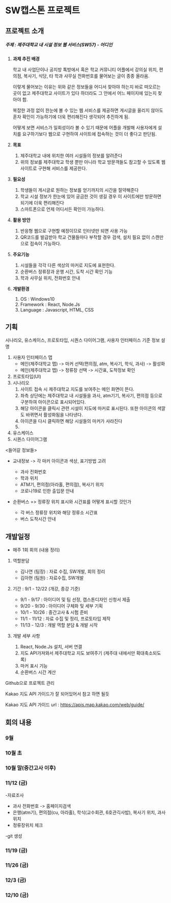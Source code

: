 # SW캡스톤 프로젝트

## 프로젝트 소개

##### 주제 : 제주대학교 내 시설 정보 웹 서비스(SW57) - 어디인

1. **과제 추진 배경**

   학교 내 사업단이나 공지방 톡방에서 혹은 학교 커뮤니티 어플에서 강의실 위치, 편의점, 복사기, 식당, 타 학과 사무실 전화번호를 물어보는 글이 종종 올라옴.

   이렇게 물어보는 이유는 위와 같은 정보들을 어디서 찾아야 하는지 바로 떠오르는 곳이 없고 제주대학교 사이트가 있다 하더라도 그 안에서 어느 페이지에 있는지 찾아야 함.

   복잡한 과정 없이 한눈에 볼 수 있는 웹 서비스를 제공하면 게시글을 올리지 않아도 혼자 확인이 가능하기에 더욱 편리해진다 생각되어 추진하게 됨.

   어떻게 보면 서비스가 일회성이라 볼 수 있기 때문에 어플을 개발해 사용자에게 설치를 요구하기보다 웹으로 구현하여 사이트에 접속하는 것이 더 좋다고 판단됨.

   

2. **목표**

   1. 제주대학교 내에 위치한 여러 시설들의 정보를 알려준다
   2. 위의 정보를 제주대학교 학생 뿐만 아니라 학교 방문객들도 참고할 수 있도록 웹사이트로 구현해 서비스를 제공한다.

   

3. **필요성**

   1. 학생들이 게시글로 원하는 정보를 얻기까지의 시간을 절약해준다
   2. 학교 시설 정보가 한눈에 있어 궁금한 것이 생길 경우  이 사이트에만 방문하면 되기에 더욱 편리해진다
   3. 스마트폰으로 언제 어디서든 확인이 가능하다.

   

4. **활용 방안**

   1. 반응형 웹으로 구현할 예정이므로 인터넷만 되면 사용 가능
   2. QR코드를 발급받아 학교 건물들마다 부착할 경우 검색, 설치 필요 없이 스캔만으로 접속이 가능하다.

5. **주요기능**

   1. 시설들을 각각 다른 색상의 마커로 지도에 표현한다.
   2. 순환버스 정류장과 운행 시간, 도착 시간 확인 기능
   3. 학과 사무실 위치, 전화번호 안내

   

6. **개발환경**

   1. OS : Windows10
   2. Framework : React, Node.Js
   3. Language : Javascript, HTML, CSS



## 기획

시나리오, 유스케이스, 프로토타입, 시퀀스 다이어그램, 사용자 인터페이스 기준 정보 설명

1. 사용자 인터페이스 맵
   - 메인(제주대학교 맵) -> 마커 선택(편의점, atm, 복사기, 학식, 과사) -> 활성화
   - 메인(제주대학교 맵) -> 정류장 선택 -> 시간표, 도착정보 확인
2. 프로토타입(UI)
3. 시나리오
   1. 사이트 접속 시 제주대학교 지도를 보여주는 메인 화면이 뜬다.
   2. 좌측 상단에는 제주대학교 내 시설들을 과사, atm기기, 복사기, 편의점 등으로 구분하여 아이콘으로 표시되어있다.
   3. 해당 아이콘을 클릭시 관련 시설이 지도에 마커로 표시된다. 또한 아이콘의 색깔도 바뀌면서 활성화됨을 나타낸다.
   4. 아이콘을 다시 클릭하면 해당 시설들의 마커가 사라진다
   5. 
4. 유스케이스
5. 시퀀스 다이어그램



<들어갈 정보들>

- 교내정보 -> 각 마커 아이콘과 색상, 표기방법 고려

  - 과사 전화번호 
  - 학과 위치
  - ATM기, 편의점(아라홀, 편의점), 복사기 위치
  - 코로나19로 인한 출입문 안내

- 순환버스 => 정류장 위치 표시와 시간표를 어떻게 표시할 것인가

  - 각 버스 정류장 위치와 해당 정류소 시간표
  - 버스 도착시간 안내

  

## 개발일정

- 매주 1회 회의 (내용 정리)

1. 역할분담
   - 김나연 (팀장) : 자료 수집, SW개발, 회의 정리
   - 김아현 (팀원) : 자료수집, SW개발



2. 기간 : 9/1 - 12/22 (개강, 종강 기준)

   - 9/1 - 9/17 : 아이디어 및 팀 선정, 캡스톤디자인 신청서 제출
   - 9/20 - 9/30 : 아이디어 구체화 및 세부 기획
   - 10/1 - 10/26 : 중간고사 & 시험 준비
   - 11/1 - 11/12 : 자료 수집 및 정리, 프로토타입 제작
   - 11/13 - 12/3 : 개발 역할 분담 & 개발 시작

   

3. 개발 세부 사항

   1) React, Node.Js 설치, 서버 연결
   2) 지도 API가져와서 제주대학교 지도 보여주기 (제주대 내에서만 확대축소되도록)
   3) 마커 표시 기능
   4) 순환버스 시간 계산



Github으로 프로젝트 관리

Kakao 지도 API 가이드가 잘 되어있어서 참고 하면 될듯

Kakao 지도 API 가이드 url : https://apis.map.kakao.com/web/guide/



## 회의 내용

### 9월

### 10월 초

### 10월 말(중간고사 이후)

### 11/12 (금)

-자료조사

- 과사 전화번호 -> 홈페이지검색
- 은행(atm기), 편의점(cu, 아라홀), 학식(교수회관, 6호관긱사밥), 복사기 위치, 과사위치
- 정류장위치 체크



-git 생성



### 11/19 (금)

### 11/26 (금)

### 12/3 (금)

### 12/10 (금)
